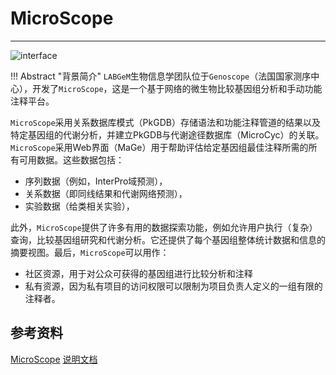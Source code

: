 # MicroScope



---

![interface](../../assets/C09/10/interface.png)

!!! Abstract "背景简介"
    `LABGeM`生物信息学团队位于`Genoscope`（法国国家测序中心），开发了`MicroScope`，这是一个基于网络的微生物比较基因组分析和手动功能注释平台。

`MicroScope`采用关系数据库模式（PkGDB）存储语法和功能注释管道的结果以及特定基因组的代谢分析，并建立PkGDB与代谢途径数据库（MicroCyc）的关联。`MicroScope`采用Web界面（MaGe）用于帮助评估给定基因组最佳注释所需的所有可用数据。这些数据包括：

- 序列数据（例如，InterPro域预测），
- 关系数据（即同线结果和代谢网络预测），
- 实验数据（给类相关实验），

此外，`MicroScope`提供了许多有用的数据探索功能，例如允许用户执行（复杂）查询，比较基因组研究和代谢分析。它还提供了每个基因组整体统计数据和信息的摘要视图。最后，`MicroScope`可以用作：

- 社区资源，用于对公众可获得的基因组进行比较分析和注释
- 私有资源，因为私有项目的访问权限可以限制为项目负责人定义的一组有限的注释者。



## 参考资料

[MicroScope](https://www.genoscope.cns.fr/agc/microscope)
[说明文档](https://microscope.readthedocs.io/en/latest/index.html)

